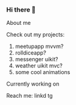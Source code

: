 ### Hi there 👋

About me

Check out my projects:
1. meetupapp mvvm?
2. rolldiceapp?
3. messenger uikit?
4. weather uikit mvc?
5. some cool animations

Currently working on


Reach me:
linkd
tg

<!--
**SergeyShcheglov/SergeyShcheglov** is a ✨ _special_ ✨ repository because its `README.md` (this file) appears on your GitHub profile.

Here are some ideas to get you started:

- 🔭 I’m currently working on ...
- 🌱 I’m currently learning ...
- 👯 I’m looking to collaborate on ...
- 🤔 I’m looking for help with ...
- 💬 Ask me about ...
- 📫 How to reach me: ...
- 😄 Pronouns: ...
- ⚡ Fun fact: ...
-->
